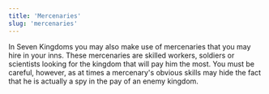 ```yaml
---
title: 'Mercenaries'
slug: 'mercenaries'
---
```

In Seven Kingdoms you may also make use of mercenaries that you may hire in your inns. These mercenaries are skilled workers, soldiers or scientists looking for the kingdom that will pay him the most. You must be careful, however, as at times a mercenary's obvious skills may hide the fact that he is actually a spy in the pay of an enemy kingdom.